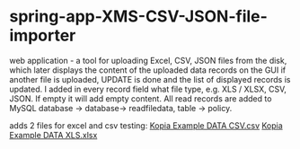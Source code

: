 # spring-app-XMS-CSV-JSON-file-importer

web application - a tool for uploading Excel, CSV, JSON files from the disk, which later displays the content of the uploaded data records on the GUI
 if another file is uploaded, UPDATE is done and the list of displayed records is updated. I added in every record
 field what file type, e.g. XLS / XLSX, CSV, JSON. If empty it will add empty content. All read records are added
to MySQL database -> database-> readfiledata, table -> policy.

 adds 2 files for excel and csv testing:
 [Kopia Example DATA CSV.csv](https://github.com/PatrykPrusko2019/spring-app-XMS-CSV-JSON-file-importer/files/7017810/Kopia.Example.DATA.CSV.csv)
[Kopia Example DATA XLS.xlsx](https://github.com/PatrykPrusko2019/spring-app-XMS-CSV-JSON-file-importer/files/7017811/Kopia.Example.DATA.XLS.xlsx)

